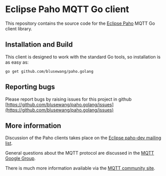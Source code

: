 Eclipse Paho MQTT Go client
===========================

This repository contains the source code for the [Eclipse Paho](http://eclipse.org/paho) MQTT Go client library.

Installation and Build
----------------------

This client is designed to work with the standard Go tools, so installation is as easy as:

```golang
go get github.com/blusewang/paho.golang
```

Reporting bugs
--------------

Please report bugs by raising issues for this project in github [https://github.com/blusewang/paho.golang/issues](https://github.com/blusewang/paho.golang/issues)

More information
----------------

Discussion of the Paho clients takes place on the [Eclipse paho-dev mailing list](https://dev.eclipse.org/mailman/listinfo/paho-dev).

General questions about the MQTT protocol are discussed in the [MQTT Google Group](https://groups.google.com/forum/?hl=en-US&fromgroups#!forum/mqtt).

There is much more information available via the [MQTT community site](http://mqtt.org).
